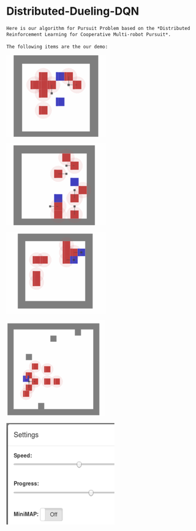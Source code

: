 # Distributed-Dueling-DQN
    Here is our algorithm for Pursuit Problem based on the *Distributed Reinforcement Learning for Cooperative Multi-robot Pursuit*.

    The following items are the our demo:

![image](https://github.com/SadAngelF/Distributed-Dueling-DQN/blob/master/demo/4.gif)


![image](https://github.com/SadAngelF/Distributed-Dueling-DQN/blob/master/demo/5.gif)

![image](https://github.com/SadAngelF/Distributed-Dueling-DQN/blob/master/demo/6.gif)

![image](https://github.com/SadAngelF/Distributed-Dueling-DQN/blob/master/demo/9.gif)

![image](https://github.com/SadAngelF/Distributed-Dueling-DQN/blob/master/demo/112.gif)
